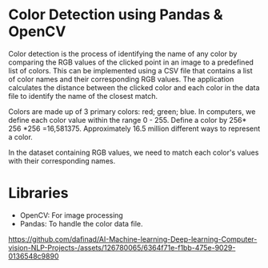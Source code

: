 # Color Detection using Pandas & OpenCV

Color detection is the process of identifying the name of any color by comparing the RGB values of the clicked point in an image to a predefined list of colors. This can be implemented using a CSV file that contains a list of color names and their corresponding RGB values. The application calculates the distance between the clicked color and each color in the data file to identify the name of the closest match.

Colors are made up of 3 primary colors: red; green; blue. 
In computers, we define each color value within the range 0 - 255. Define a color by 256* 256 *256 =16,581375. Approximately 16.5 million different ways to represent a color.

In the dataset containing RGB values, we need to match each color's values with their corresponding names.
# Libraries
* OpenCV: For image processing
* Pandas: To handle the color data file.


https://github.com/dafinad/AI-Machine-learning-Deep-learning-Computer-vision-NLP-Projects-/assets/126780065/6364f71e-f1bb-475e-9029-0136548c9890
